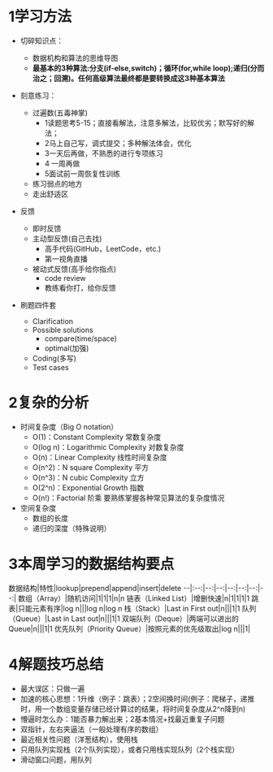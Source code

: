 # 1学习方法
* 切碎知识点：
    * 数据机构和算法的思维导图
    * **最基本的3种算法:分支(if-else,switch)；循环(for,while loop);递归(分而治之；回溯)。任何高级算法最终都是要转换成这3种基本算法**

* 刻意练习：
    * 过遍数(五毒神掌)
        * 1读题思考5-15；直接看解法，注意多解法，比较优劣；默写好的解法；
        * 2马上自己写，调式提交；多种解法体会，优化
        * 3一天后再做，不熟悉的进行专项练习
        * 4 一周再做
        * 5面试前一周恢复性训练
    * 练习弱点的地方
    * 走出舒适区
* 反馈
    * 即时反馈
    * 主动型反馈(自己去找)
        * 高手代码(GitHub，LeetCode，etc.)
        * 第一视角直播
    * 被动式反馈(高手给你指点)
        * code review
        * 教练看你打，给你反馈
* 刷题四件套
    * Clarification
    * Possible solutions
        * compare(time/space)
        * optimal(加强)
    * Coding(多写)
    * Test cases
# 2复杂的分析
* 时间复杂度（Big O notation）
    * O(1)：Constant Complexity 常数复杂度
    * O(log n)：Logarithmic Complexity 对数复杂度
    * O(n)：Linear Complexity 线性时间复杂度
    * O(n^2)：N square Complexity 平方
    * O(n^3)：N cubic Complexity 立方
    * O(2^n)：Exponential Growth 指数
    * O(n!)：Factorial 阶乘
要熟练掌握各种常见算法的复杂度情况
* 空间复杂度
    * 数组的长度
    * 递归的深度（特殊说明）
# 3本周学习的数据结构要点
数据结构|特性|lookup|prepend|append|insert|delete
--|:--:|--:|--:|--:|--:|--:|--:|
数组（Array）|随机访问|1|1|1|n|n
链表（Linked List）|增删快速|n|1|1|1|1
跳表|只能元素有序|log n|||log n|log n
栈（Stack）|Last in First out|n|||1|1
队列（Queue）|Last in Last out|n|||1|1
双端队列（Deque）|两端可以进出的Queue|n|||1|1
优先队列（Priority Queue）|按照元素的优先级取出|log n|||1|
# 4解题技巧总结
* 最大误区：只做一遍
* 加速的核心思想：1升维（例子：跳表）；2空间换时间(例子：爬梯子，递推时，用一个数组变量存储已经计算过的结果，将时间复杂度从2^n降到n)
* 懵逼时怎么办：1能否暴力解出来；2基本情况+找最近重复子问题
* 双指针，左右夹逼法（一般处理有序的数组）
* 最近相关性问题（洋葱结构），使用栈
* 只用队列实现栈（2个队列实现），或者只用栈实现队列（2个栈实现）
* 滑动窗口问题，用队列